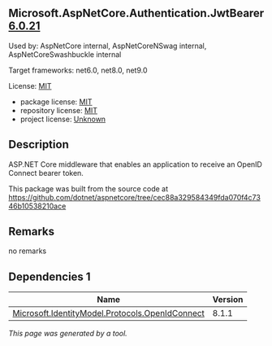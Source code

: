 Microsoft.AspNetCore.Authentication.JwtBearer [6.0.21](https://www.nuget.org/packages/Microsoft.AspNetCore.Authentication.JwtBearer/6.0.21)
--------------------

Used by: AspNetCore internal, AspNetCoreNSwag internal, AspNetCoreSwashbuckle internal

Target frameworks: net6.0, net8.0, net9.0

License: [MIT](../../../../licenses/mit) 

- package license: [MIT](https://licenses.nuget.org/MIT) 
- repository license: [MIT](https://github.com/dotnet/aspnetcore) 
- project license: [Unknown](https://asp.net/) 

Description
-----------
ASP.NET Core middleware that enables an application to receive an OpenID Connect bearer token.

This package was built from the source code at https://github.com/dotnet/aspnetcore/tree/cec88a329584349fda070f4c7346b10538210ace

Remarks
-----------
no remarks


Dependencies 1
-----------

|Name|Version|
|----------|:----|
|[Microsoft.IdentityModel.Protocols.OpenIdConnect](../../../../packages/nuget.org/microsoft.identitymodel.protocols.openidconnect/8.1.1)|8.1.1|

*This page was generated by a tool.*